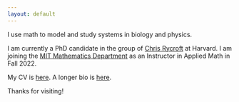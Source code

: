 ```yaml
---
layout: default
---
```


I use math to model and study systems in biology and physics.

I am currently a PhD candidate in the group of [Chris Rycroft](https://people.seas.harvard.edu/~chr) at Harvard. I am joining the [MIT Mathematics Department](https://math.mit.edu) as an Instructor in Applied Math in Fall 2022.

My CV is [here](files/cv.pdf). A longer bio is [here](./biography.html).

Thanks for visiting!
